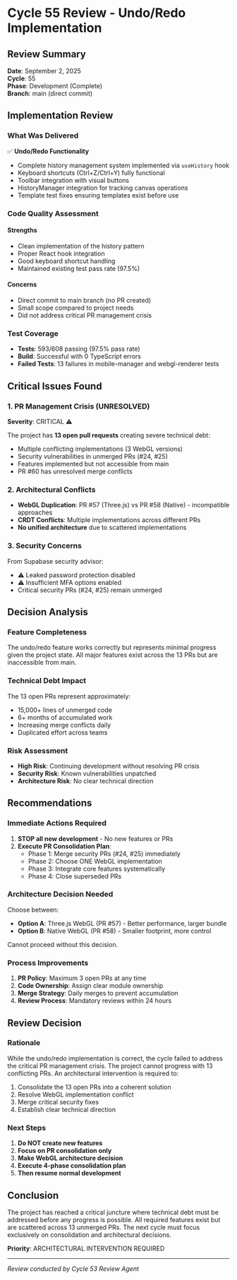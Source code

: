 # Cycle 55 Review - Undo/Redo Implementation

## Review Summary
**Date**: September 2, 2025  
**Cycle**: 55  
**Phase**: Development (Complete)  
**Branch**: main (direct commit)  

## Implementation Review

### What Was Delivered
✅ **Undo/Redo Functionality**
- Complete history management system implemented via `useHistory` hook
- Keyboard shortcuts (Ctrl+Z/Ctrl+Y) fully functional
- Toolbar integration with visual buttons
- HistoryManager integration for tracking canvas operations
- Template test fixes ensuring templates exist before use

### Code Quality Assessment

#### Strengths
- Clean implementation of the history pattern
- Proper React hook integration
- Good keyboard shortcut handling
- Maintained existing test pass rate (97.5%)

#### Concerns
- Direct commit to main branch (no PR created)
- Small scope compared to project needs
- Did not address critical PR management crisis

### Test Coverage
- **Tests**: 593/608 passing (97.5% pass rate)
- **Build**: Successful with 0 TypeScript errors
- **Failed Tests**: 13 failures in mobile-manager and webgl-renderer tests

## Critical Issues Found

### 1. PR Management Crisis (UNRESOLVED)
**Severity**: CRITICAL ⚠️

The project has **13 open pull requests** creating severe technical debt:
- Multiple conflicting implementations (3 WebGL versions)
- Security vulnerabilities in unmerged PRs (#24, #25)
- Features implemented but not accessible from main
- PR #60 has unresolved merge conflicts

### 2. Architectural Conflicts
- **WebGL Duplication**: PR #57 (Three.js) vs PR #58 (Native) - incompatible approaches
- **CRDT Conflicts**: Multiple implementations across different PRs
- **No unified architecture** due to scattered implementations

### 3. Security Concerns
From Supabase security advisor:
- ⚠️ Leaked password protection disabled
- ⚠️ Insufficient MFA options enabled
- Critical security PRs (#24, #25) remain unmerged

## Decision Analysis

### Feature Completeness
The undo/redo feature works correctly but represents minimal progress given the project state. All major features exist across the 13 PRs but are inaccessible from main.

### Technical Debt Impact
The 13 open PRs represent approximately:
- 15,000+ lines of unmerged code
- 6+ months of accumulated work
- Increasing merge conflicts daily
- Duplicated effort across teams

### Risk Assessment
- **High Risk**: Continuing development without resolving PR crisis
- **Security Risk**: Known vulnerabilities unpatched
- **Architecture Risk**: No clear technical direction

## Recommendations

### Immediate Actions Required
1. **STOP all new development** - No new features or PRs
2. **Execute PR Consolidation Plan**:
   - Phase 1: Merge security PRs (#24, #25) immediately
   - Phase 2: Choose ONE WebGL implementation
   - Phase 3: Integrate core features systematically
   - Phase 4: Close superseded PRs

### Architecture Decision Needed
Choose between:
- **Option A**: Three.js WebGL (PR #57) - Better performance, larger bundle
- **Option B**: Native WebGL (PR #58) - Smaller footprint, more control

Cannot proceed without this decision.

### Process Improvements
1. **PR Policy**: Maximum 3 open PRs at any time
2. **Code Ownership**: Assign clear module ownership
3. **Merge Strategy**: Daily merges to prevent accumulation
4. **Review Process**: Mandatory reviews within 24 hours

## Review Decision

<!-- CYCLE_DECISION: NEEDS_ARCHITECTURE_CHANGE -->
<!-- ARCHITECTURE_NEEDED: YES -->
<!-- DESIGN_NEEDED: NO -->
<!-- BREAKING_CHANGES: NO -->

### Rationale
While the undo/redo implementation is correct, the cycle failed to address the critical PR management crisis. The project cannot progress with 13 conflicting PRs. An architectural intervention is required to:

1. Consolidate the 13 open PRs into a coherent solution
2. Resolve WebGL implementation conflict
3. Merge critical security fixes
4. Establish clear technical direction

### Next Steps
1. **Do NOT create new features**
2. **Focus on PR consolidation only**
3. **Make WebGL architecture decision**
4. **Execute 4-phase consolidation plan**
5. **Then resume normal development**

## Conclusion

The project has reached a critical juncture where technical debt must be addressed before any progress is possible. All required features exist but are scattered across 13 unmerged PRs. The next cycle must focus exclusively on consolidation and architectural decisions.

**Priority**: ARCHITECTURAL INTERVENTION REQUIRED

---
*Review conducted by Cycle 53 Review Agent*